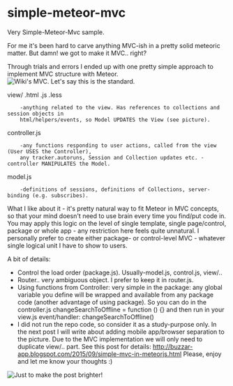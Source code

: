 # simple-meteor-mvc
Very Simple-Meteor-Mvc sample. 


For me it's been hard to carve anything MVC-ish in a pretty solid meteoric matter. But damn! we got to make it MVC.. right?

Through trials and errors I ended up with one pretty simple approach to implement MVC structure with Meteor.
![Wiki's MVC. Let's say this is the standard.](https://upload.wikimedia.org/wikipedia/commons/a/a0/MVC-Process.svg)

view/
        .html
        .js
        .less
        
        
        -anything related to the view. Has references to collections and session objects in 
        html/helpers/events, so Model UPDATES the View (see picture).
        
        
controller.js 
        
        
        -any functions responding to user actions, called from the view (User USES the Controller), 
        any tracker.autoruns, Session and Collection updates etc. - controller MANIPULATES the Model.
        
        
model.js 
        
        
        -definitions of sessions, definitions of Collections, server-binding (e.g. subscribes).



What I like about it - it's pretty natural way to fit Meteor in MVC concepts, so that your mind doesn't need to use brain every time you find/put code in. You may apply this logic on the level of single template, single page/control, package or whole app - any restriction here feels quite unnatural. I personally prefer to create either package- or control-level MVC - whatever single logical unit I have to show to users.


A bit of details:
- Control the load order (package.js). Usually-model.js, control.js, view/..
- Router.. very ambiguous object. I prefer to keep it in router.js.
- Using functions from Controller: very simple in the package: any global variable you define will be wrapped and available from any package code (another advantage of using package). So you can do in the controller.js
changeSearchToOffline = function () {}
and then run in your view.js event/handler:
changeSearchToOffline()
- I did not run the repo code, so consider it as a study-purpose only.
In the next post I will write about adding mobile app/browser separation to the picture. Due to the MVC implementation we will only need to duplicate view/.. part.
See this post for details: 
http://buzzar-app.blogspot.com/2015/09/simple-mvc-in-meteorjs.html
Please, enjoy and let me know your thoughts :)

![Just to make the post brighter!](http://3.bp.blogspot.com/-hYnufQ8rTwA/VgEDzke3Z7I/AAAAAAAABpk/D13FfBO-qys/s1600/imageedit_3_2818406403.png)

